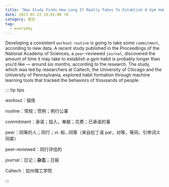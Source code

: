 ```yaml
---
title: "New Study Finds How Long It Really Takes To Establish A Gym Habit"
date: 2023-05-23 19:01:00 +8
category: 英文
tag:
  - everyday
---
```


Developing a consistent `workout` `routine` is going to take some `commitment`, according to new data. A recent study published in the Proceedings of the National Academy of Sciences, a `peer`-reviewed `journal`, discovered the amount of time it may take to establish a gym habit is probably longer than you’d like ― around six months, according to the research. The study, which was led by researchers at Caltech, the University of Chicago and the University of Pennsylvania, explored habit formation through machine learning tools that tracked the behaviors of thousands of people.

::: tip tips

workout：锻炼

routine：常规；惯例；例行公事

commitment：承诺；投入，奉献；花费；已承诺的事

peer：同等的人；同行；vi. 和...同等（来自拉丁语 par，对等，等同，引申词义同辈）

peer-reviewed：同行评估的

journal：日记；**杂志**；日报

Caltech：加州理工学院

:::
